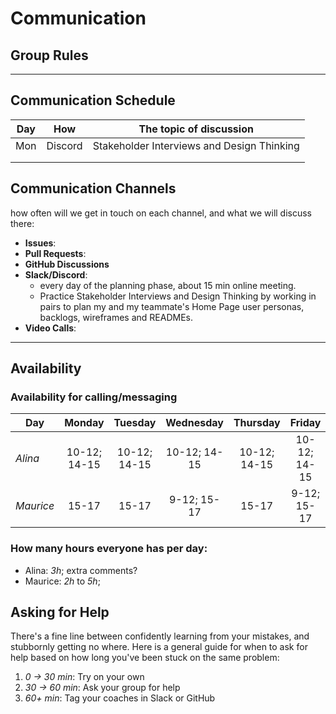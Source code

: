 # Communication

## Group Rules

<!-- any general rules you'd like to set for your group? -->

---

## Communication Schedule

| Day | How | The topic of discussion |
| --- | :-: | ----------------------- |
| Mon | Discord |  Stakeholder Interviews and Design Thinking |
|     |     |                         |
|     |     |                         |

## Communication Channels

how often will we get in touch on each channel, and what we will discuss there:

- **Issues**:
- **Pull Requests**:
- **GitHub Discussions**
- **Slack/Discord**: 
  - every day of the planning phase, about 15 min online meeting. 
  - Practice Stakeholder Interviews and Design Thinking by working in pairs to plan my and my teammate's Home Page user personas, backlogs, wireframes and READMEs.
- **Video Calls**:

---

## Availability

### Availability for calling/messaging

| Day    | Monday  | Tuesday | Wednesday | Thursday | Friday  | Saturday | Sunday  |
| ------ | :-----: | :-----: | :-------: | :------: | :-----: | :------: | :-----: |
| _Alina_ |10-12; 14-15|10-12; 14-15|10-12; 14-15|10-12; 14-15|10-12; 14-15|      |      |
| _Maurice_ |15-17|15-17|9-12; 15-17|15-17|9-12; 15-17|      |      |

### How many hours everyone has per day:

- Alina: _3h_; extra comments?
- Maurice: _2h_ to _5h_;


## Asking for Help

There's a fine line between confidently learning from your mistakes, and stubbornly getting no where. Here is a general guide for when to ask for help based on how long you've been stuck on the same problem:

1. _0 -> 30 min_: Try on your own
2. _30 -> 60 min_: Ask your group for help
3. _60+ min_: Tag your coaches in Slack or GitHub